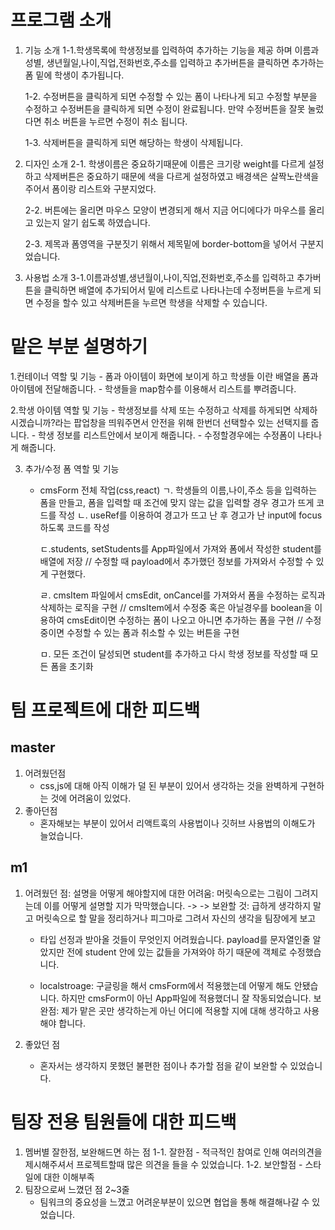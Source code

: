 # 프로그램 소개

1. 기능 소개
   1-1.학생목록에 학생정보를 입력하여 추가하는 기능을 제공 하며 이름과 성별, 생년월일,나이,직업,전화번호,주소를 입력하고 추가버튼을 클릭하면 추가하는 폼 밑에 학생이 추가됩니다.

   1-2. 수정버튼을 클릭하게 되면 수정할 수 있는 폼이 나타나게 되고 수정할 부분을 수정하고 수정버튼을 클릭하게 되면 수정이 완료됩니다.
   만약 수정버튼을 잘못 눌렀다면 취소 버튼을 누르면 수정이 취소 됩니다.

   1-3. 삭제버튼을 클릭하게 되면 해당하는 학생이 삭제됩니다.

2. 디자인 소개
   2-1. 학생이름은 중요하기때문에 이름은 크기랑 weight를 다르게 설정하고 삭제버튼은 중요하기 때문에 색을 다르게 설정하였고 배경색은 살짝노란색을 주어서 폼이랑 리스트와 구분지었다.

   2-2. 버튼에는 올리면 마우스 모양이 변경되게 해서 지금 어디에다가 마우스를 올리고 있는지 알기 쉽도록 하였습니다.

   2-3. 제목과 폼영역을 구분짓기 위해서 제목밑에 border-bottom을 넣어서 구분지었습니다.

3. 사용법 소개
   3-1.이름과성별,생년월이,나이,직업,전화번호,주소를 입력하고 추가버튼을 클릭하면 배열에 추가되어서 밑에 리스트로 나타나는데 수정버튼을 누르게 되면 수정을 할수 있고 삭제버튼을 누르면 학생을 삭제할 수 있습니다.

# 맡은 부분 설명하기

1.컨테이너 역할 및 기능 - 폼과 아이템이 화면에 보이게 하고 학생들 이란 배열을 폼과 아이템에 전달해줍니다. - 학생들을 map함수를 이용해서 리스트를 뿌려줍니다.

2.학생 아이템 역할 및 기능 - 학생정보를 삭제 또는 수정하고 삭제를 하게되면 삭제하시겠습니까?라는 팝업창을 띄워주면서 안전을 위해 한번더 선택할수 있는 선택지를 줍니다. - 학생 정보를 리스트안에서 보이게 해줍니다. - 수정할경우에는 수정폼이 나타나게 해줍니다.

3.  추가/수정 폼 역할 및 기능

    - cmsForm 전체 작업(css,react)
      ㄱ. 학생들의 이름,나이,주소 등을 입력하는 폼을 만들고, 폼을 입력할 때 조건에 맞지 않는 값을 입력할 경우 경고가 뜨게 코드를 작성
      ㄴ. useRef를 이용하여 경고가 뜨고 난 후 경고가 난 input에 focus하도록 코드를 작성

      ㄷ.students, setStudents를 App파일에서 가져와 폼에서 작성한 student를 배열에 저장
      // 수정할 때 payload에서 추가했던 정보를 가져와서 수정할 수 있게 구현했다.

      ㄹ. cmsItem 파일에서 cmsEdit, onCancel를 가져와서 폼을 수정하는 로직과 삭제하는 로직을 구현 // cmsItem에서 수정중 혹은 아닐경우를 boolean을 이용하여 cmsEdit이면 수정하는 폼이 나오고 아니면 추가하는 폼을 구현 // 수정중이면 수정할 수 있는 폼과 취소할 수 있는 버튼을 구현

      ㅁ. 모든 조건이 달성되면 student를 추가하고 다시 학생 정보를 작성할 때 모든 폼을 초기화

# 팀 프로젝트에 대한 피드백

## master

1. 어려웠던점
   - css,js에 대해 아직 이해가 덜 된 부분이 있어서 생각하는 것을 완벽하게 구현하는 것에 어려움이 있었다.
2. 좋아던점
   - 혼자해보는 부분이 있어서 리액트훅의 사용법이나 깃허브 사용법의 이해도가 늘었습니다.

## m1

1. 어려웠던 점: 설명을 어떻게 해야할지에 대한 어려움: 머릿속으로는 그림이 그려지는데 이를 어떻게 설명할 지가 막막했습니다. -> -> 보완할 것: 급하게 생각하지 말고 머릿속으로 할 말을 정리하거나 피그마로 그려서 자신의 생각을 팀장에게 보고

   - 타입 선정과 받아올 것들이 무엇인지 어려웠습니다. payload를 문자열인줄 알았지만 전에 student 안에 있는 값들을 가져와야 하기 때문에 객체로 수정했습니다.

   - localstroage: 구글링을 해서 cmsForm에서 적용했는데 어떻게 해도 안됐습니다. 하지만 cmsForm이 아닌 App파일에 적용했더니 잘 작동되었습니다. 보완점: 제가 맡은 곳만 생각하는게 아닌 어디에 적용할 지에 대해 생각하고 사용해야 합니다.

2. 좋았던 점
   - 혼자서는 생각하지 못했던 불편한 점이나 추가할 점을 같이 보완할 수 있었습니다.

# 팀장 전용 팀원들에 대한 피드백

1. 멤버별 잘한점, 보완해드면 하는 점
   1-1. 잘한점 - 적극적인 참여로 인해 여러의견을 제시해주셔서 프로젝트할때 많은 의견을 들을 수 있었습니다.
   1-2. 보안할점 - 스타일에 대한 이해부족
2. 팀장으로써 느꼈던 점 2~3줄
   - 팀워크의 중요성을 느꼈고 어려운부분이 있으면 협업을 통해 해결해나갈 수 있었습니다.
